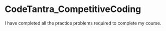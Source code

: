 # CodeTantra_CompetitiveCoding
I have completed all the practice problems required to complete my course.